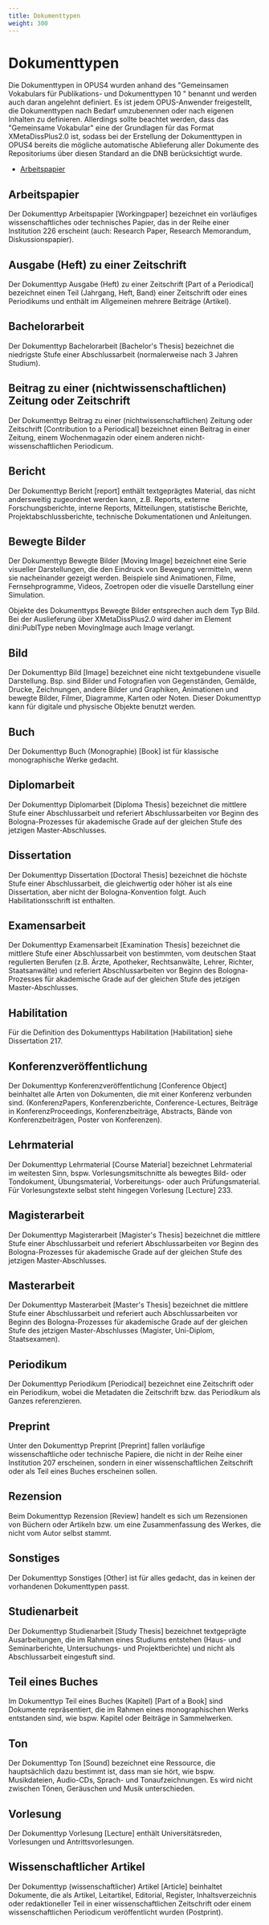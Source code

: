 ```yaml
---
title: Dokumenttypen
weight: 300
---
```


# Dokumenttypen

Die Dokumenttypen in OPUS4 wurden anhand des "Gemeinsamen Vokabulars für Publikations- und Dokumenttypen 10 " benannt
und werden auch daran angelehnt definiert. Es ist jedem OPUS-Anwender freigestellt, die Dokumenttypen nach Bedarf
umzubenennen oder nach eigenen Inhalten zu definieren. Allerdings sollte beachtet werden, dass das
"Gemeinsame Vokabular" eine der Grundlagen für das Format XMetaDissPlus2.0 ist, sodass bei der Erstellung der
Dokumenttypen in OPUS4 bereits die mögliche automatische Ablieferung aller Dokumente des Repositoriums über diesen
Standard an die DNB berücksichtigt wurde.

* [Arbeitspapier](#arbeitspapier)

## Arbeitspapier

  Der Dokumenttyp Arbeitspapier [Workingpaper] bezeichnet ein vorläufiges wissenschaftliches oder technisches Papier,
  das in der Reihe einer Institution 226 erscheint (auch: Research Paper, Research Memorandum, Diskussionspapier).

## Ausgabe (Heft) zu einer Zeitschrift

  Der Dokumenttyp Ausgabe (Heft) zu einer Zeitschrift [Part of a Periodical] bezeichnet einen Teil (Jahrgang, Heft,
  Band) einer Zeitschrift oder eines Periodikums und enthält im Allgemeinen mehrere Beiträge (Artikel).

## Bachelorarbeit

  Der Dokumenttyp Bachelorarbeit [Bachelor's Thesis] bezeichnet die niedrigste Stufe einer Abschlussarbeit
  (normalerweise nach 3 Jahren Studium).


## Beitrag zu einer (nichtwissenschaftlichen) Zeitung oder Zeitschrift

Der Dokumenttyp Beitrag zu einer (nichtwissenschaftlichen) Zeitung oder Zeitschrift [Contribution to a Periodical]
bezeichnet einen Beitrag in einer Zeitung, einem Wochenmagazin oder einem anderen nicht-wissenschaftlichen Periodicum.

## Bericht

Der Dokumenttyp Bericht [report] enthält textgeprägtes Material, das nicht andersweitig zugeordnet werden kann, z.B.
Reports, externe Forschungsberichte, interne Reports, Mitteilungen, statistische Berichte, Projektabschlussberichte,
technische Dokumentationen und Anleitungen.

## Bewegte Bilder

Der Dokumenttyp Bewegte Bilder [Moving Image] bezeichnet eine Serie visueller Darstellungen, die den Eindruck von
Bewegung vermitteln, wenn sie nacheinander gezeigt werden. Beispiele sind Animationen, Filme, Fernsehprogramme,
Videos, Zoetropen oder die visuelle Darstellung einer Simulation.

<p class="info">
Objekte des Dokumenttyps Bewegte Bilder entsprechen auch dem Typ Bild. Bei der Auslieferung über XMetaDissPlus2.0 wird
daher im Element dini:PublType neben MovingImage auch Image verlangt.
</p>

## Bild

Der Dokumenttyp Bild [Image] bezeichnet eine nicht textgebundene visuelle Darstellung. Bsp. sind Bilder und
Fotografien von Gegenständen, Gemälde, Drucke, Zeichnungen, andere Bilder und Graphiken, Animationen und bewegte
Bilder, Filmer, Diagramme, Karten oder Noten. Dieser Dokumenttyp kann für digitale und physische Objekte benutzt
werden.

## Buch

Der Dokumenttyp Buch (Monographie) [Book] ist für klassische monographische Werke gedacht.

## Diplomarbeit

Der Dokumenttyp Diplomarbeit [Diploma Thesis] bezeichnet die mittlere Stufe einer Abschlussarbeit und referiert
Abschlussarbeiten vor Beginn des Bologna-Prozesses für akademische Grade auf der gleichen Stufe des jetzigen
Master-Abschlusses.

## Dissertation

Der Dokumenttyp Dissertation [Doctoral Thesis] bezeichnet die höchste Stufe einer Abschlussarbeit, die gleichwertig
oder höher ist als eine Dissertation, aber nicht der Bologna-Konvention folgt. Auch Habilitationsschrift ist enthalten.

## Examensarbeit

Der Dokumenttyp Examensarbeit [Examination Thesis] bezeichnet die mittlere Stufe einer Abschlussarbeit von bestimmten,
vom deutschen Staat regulierten Berufen (z.B. Ärzte, Apotheker, Rechtsanwälte, Lehrer, Richter, Staatsanwälte) und
referiert Abschlussarbeiten vor Beginn des Bologna-Prozesses für akademische Grade auf der gleichen Stufe des jetzigen
Master-Abschlusses.

## Habilitation

Für die Definition des Dokumenttyps Habilitation [Habilitation] siehe Dissertation 217.

## Konferenzveröffentlichung

Der Dokumenttyp Konferenzveröffentlichung [Conference Object] beinhaltet alle Arten von Dokumenten, die mit einer
Konferenz verbunden sind. (KonferenzPapers, Konferenzberichte, Conference-Lectures, Beiträge in KonferenzProceedings,
Konferenzbeiträge, Abstracts, Bände von Konferenzbeiträgen, Poster von Konferenzen).

## Lehrmaterial

Der Dokumenttyp Lehrmaterial [Course Material] bezeichnet Lehrmaterial im weitesten Sinn, bspw. Vorlesungsmitschnitte
als bewegtes Bild- oder Tondokument, Übungsmaterial, Vorbereitungs- oder auch Prüfungsmaterial. Für Vorlesungstexte
selbst steht hingegen Vorlesung [Lecture] 233.

## Magisterarbeit

Der Dokumenttyp Magisterarbeit [Magister's Thesis] bezeichnet die mittlere Stufe einer Abschlussarbeit und referiert
Abschlussarbeiten vor Beginn des Bologna-Prozesses für akademische Grade auf der gleichen Stufe des jetzigen
Master-Abschlusses.

## Masterarbeit

Der Dokumenttyp Masterarbeit [Master's Thesis] bezeichnet die mittlere Stufe einer Abschlussarbeit und referiert auch
Abschlussarbeiten vor Beginn des Bologna-Prozesses für akademische Grade auf der gleichen Stufe des jetzigen
Master-Abschlusses (Magister, Uni-Diplom, Staatsexamen).


## Periodikum

Der Dokumenttyp Periodikum [Periodical] bezeichnet eine Zeitschrift oder ein Periodikum, wobei die Metadaten die
Zeitschrift bzw. das Periodikum als Ganzes referenzieren.

## Preprint

Unter den Dokumenttyp Preprint [Preprint] fallen vorläufige wissenschaftliche oder technische Papiere, die nicht in
der Reihe einer Institution 207 erscheinen, sondern in einer wissenschaftlichen Zeitschrift oder als Teil eines Buches
erscheinen sollen.

## Rezension

Beim Dokumenttyp Rezension [Review] handelt es sich um Rezensionen von Büchern oder Artikeln bzw. um eine
Zusammenfassung des Werkes, die nicht vom Autor selbst stammt.

## Sonstiges

Der Dokumenttyp Sonstiges [Other] ist für alles gedacht, das in keinen der vorhandenen Dokumenttypen passt.

## Studienarbeit

Der Dokumenttyp Studienarbeit [Study Thesis] bezeichnet textgeprägte Ausarbeitungen, die im Rahmen eines Studiums
entstehen (Haus- und Seminarberichte, Untersuchungs- und Projektberichte) und nicht als Abschlussarbeit eingestuft sind.

## Teil eines Buches

Im Dokumenttyp Teil eines Buches (Kapitel) [Part of a Book] sind Dokumente repräsentiert, die im Rahmen eines
monographischen Werks entstanden sind, wie bspw. Kapitel oder Beiträge in Sammelwerken.

## Ton

Der Dokumenttyp Ton [Sound] bezeichnet eine Ressource, die hauptsächlich dazu bestimmt ist, dass man sie hört, wie
bspw. Musikdateien, Audio-CDs, Sprach- und Tonaufzeichnungen. Es wird nicht zwischen Tönen, Geräuschen und Musik
unterschieden.

## Vorlesung

Der Dokumenttyp Vorlesung [Lecture] enthält Universitätsreden, Vorlesungen und Antrittsvorlesungen.

## Wissenschaftlicher Artikel

Der Dokumenttyp (wissenschaftlicher) Artikel [Article] beinhaltet Dokumente, die als Artikel, Leitartikel, Editorial,
Register, Inhaltsverzeichnis oder redaktioneller Teil in einer wissenschaftlichen Zeitschrift oder einem
wissenschaftlichen Periodicum veröffentlicht wurden (Postprint).

